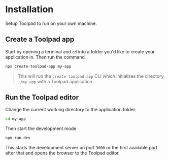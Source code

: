 # Installation

<p class="description">Setup Toolpad to run on your own machine.</p>

## Create a Toolpad app

Start by opening a terminal and `cd` into a folder you'd like to create your application in. Then run the command

```sh
npx create-toolpad-app my-app
```

> This will run the `create-toolpad-app` CLI which initializes the directory `./my-app` with a Toolpad application.

## Run the Toolpad editor

Change the current working directory to the application folder:

```sh
cd my-app
```

Then start the development mode

```sh
npm run dev
```

This starts the development server on port `3000` or the first available port after that and opens the browser to the Toolpad editor.
